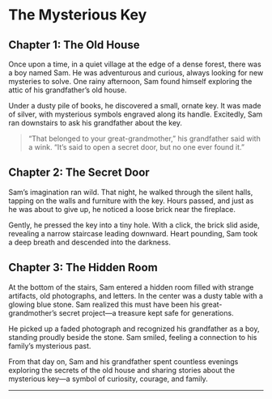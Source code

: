 # The Mysterious Key

## Chapter 1: The Old House

Once upon a time, in a quiet village at the edge of a dense forest, there was a boy named Sam. He was adventurous and curious, always looking for new mysteries to solve. One rainy afternoon, Sam found himself exploring the attic of his grandfather’s old house.

Under a dusty pile of books, he discovered a small, ornate key. It was made of silver, with mysterious symbols engraved along its handle. Excitedly, Sam ran downstairs to ask his grandfather about the key.

> “That belonged to your great-grandmother,” his grandfather said with a wink. “It’s said to open a secret door, but no one ever found it.”

## Chapter 2: The Secret Door

Sam’s imagination ran wild. That night, he walked through the silent halls, tapping on the walls and furniture with the key. Hours passed, and just as he was about to give up, he noticed a loose brick near the fireplace.

Gently, he pressed the key into a tiny hole. With a click, the brick slid aside, revealing a narrow staircase leading downward. Heart pounding, Sam took a deep breath and descended into the darkness.

## Chapter 3: The Hidden Room

At the bottom of the stairs, Sam entered a hidden room filled with strange artifacts, old photographs, and letters. In the center was a dusty table with a glowing blue stone. Sam realized this must have been his great-grandmother’s secret project—a treasure kept safe for generations.

He picked up a faded photograph and recognized his grandfather as a boy, standing proudly beside the stone. Sam smiled, feeling a connection to his family’s mysterious past.

From that day on, Sam and his grandfather spent countless evenings exploring the secrets of the old house and sharing stories about the mysterious key—a symbol of curiosity, courage, and family.

---
